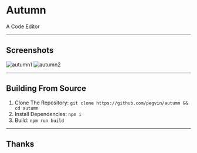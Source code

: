 # Autumn
A Code Editor

---

## Screenshots

![autumn1](https://user-images.githubusercontent.com/75035219/175824754-d9c17b41-6dba-4b9e-888e-6235e21bd8b6.png)
![autumn2](https://user-images.githubusercontent.com/75035219/175824757-bad267e0-0973-410b-8dd5-0af9e90e2d3e.png)


---

## Building From Source
1. Clone The Repository: `git clone https://github.com/pegvin/autumn && cd autumn`
2. Install Dependencies: `npm i`
3. Build: `npm run build`

---

## Thanks
